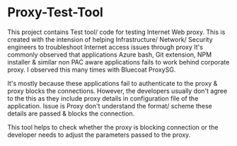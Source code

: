 # Proxy-Test-Tool
This project contains Test tool/ code for testing Internet Web proxy. This is created with the intension of helping Infrastructure/ Network/ Security engineers to troubleshoot Internet access issues through proxy
It's commonly observed that applications Azure bash, Git extension, NPM installer & similar non PAC aware applications fails to work behind corporate proxy. I observed this many times with Bluecoat ProxySG.

It's mostly because these applications fail to authenticate to the proxy & proxy blocks the connections. However, the developers usually don't agree to the this as they include proxy details in configuration file of the application. Issue is Proxy don't understand the format/ scheme these details are passed & blocks the connection.

This tool helps to check whether the proxy is blocking connection or the developer needs to adjust the parameters passed to the proxy.
